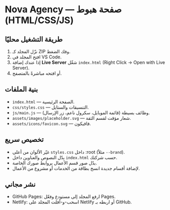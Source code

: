 # Nova Agency — صفحة هبوط (HTML/CSS/JS)

## طريقة التشغيل محليًا
1) نزّل المجلد كـ ZIP وفك الضغط.
2) افتح المجلد في VS Code.
3) إذا عندك إضافة **Live Server** شغّل `index.html` (Right Click → Open with Live Server).
4) أو افتحه مباشرةً بالمتصفح.

## بنية الملفات
- `index.html` — الصفحة الرئيسية.
- `css/styles.css` — التنسيقات والستايل.
- `js/main.js` — وظائف بسيطة (قائمة الموبايل، سكرول ناعم، زر الإرسال).
- `assets/images/placeholder.svg` — شعار مؤقت لقسم الثقة.
- `assets/icons/favicon.svg` — فافيكون.

## تخصيص سريع
- غيّر الألوان من أعلى `styles.css` داخل :root (مثلاً `--brand`).
- بدّل النصوص والعناوين داخل `index.html` حسب شركتك.
- بدّل صور قسم الأعمال بروابط صورك الخاصة.
- لإضافة أقسام جديدة انسخ بطاقة من الخدمات أو مشروع من الأعمال.

## نشر مجاني
- GitHub Pages: ارفع المجلد إلى مستودع وفعّل Pages.
- Netlify: اسحب-و-أفلت المجلد على Netlify أو اربطه بـ GitHub.
